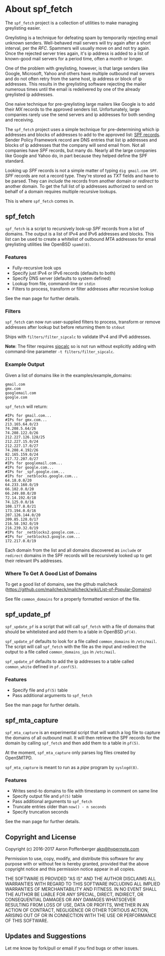 About spf_fetch
===================

The `spf_fetch` project is a collection of utilities to make managing
greylisting easier.

Greylisting is a technique for defeating spam by temporarily rejecting
email unknown senders. Well-behaved mail servers will try again after
a short interval, per the *RFC*. Spammers will usually move on and not
try again. Once the rejected server tries again, it's ip address is
added to a list of known-good mail servers for a period time, often a
month or longer.

One of the problem with greylisting, however, is that large senders
like Google, Microsoft, Yahoo and others have multiple outbound mail
servers and do not often retry from the same host, ip address or block
of ip addresses. This results in the greylisting software rejecting
the mailer numerous times until the email is redelivered by one of the
already greylisted ip addresses.

One naive technique for pre-greylisting large mailers like Google is
to add their *MX* records to the approved senders list. Unfortunately,
large companies rarely use the send servers and ip addresses for both
sending and receiving.

The `spf_fetch` project uses a simple technique for pre-determining
which ip addresses and blocks of addresses to add to the approved
list:
[SPF records](https://en.wikipedia.org/wiki/Sender_Policy_Framework).
Sender Policy Framework record are DNS entries that list ip addresses
and blocks of ip addresses that the company will send email from. Not
all companies have *SPF* records, but many do. Nearly all the large
companies like Google and Yahoo do, in part because they helped define
the SPF standard.

Looking up *SPF* records is not a simple matter of typing `dig
gmail.com SPF`. *SPF* records are not a record type. They're stored as
*TXT* fields and have to be parsed. They can *include* the records
from another domain or *redirect* to another domain. To get the full
list of ip addresses authorized to send on behalf of a domain requires
multiple recursive lookups.

This is where `spf_fetch` comes in.

spf_fetch
---------

`spf_fetch` is a script to recursively look-up *SPF* records from a
list of domains. The output is a list of IPv4 and IPv6 addresses and
blocks. This list can be used to create a whitelist of outbound *MTA*
addresses for email greylisting utilities like OpenBSD `spamd(8)`.

### Features
+ Fully-recursive look ups
+ Specify just IPv4 or IPv6 records (defaults to both)
+ Specify DNS server (defaults to system defined)
+ Lookup from file, command-line or `stdin`
+ Filters to process, transform or filter addresses after recursive
  lookup

See the man page for further details.

### Filters

`spf_fetch` can now run user-supplied filters to process, transform or
remove addresses after lookup but before returning them to `stdout`

Ships with `filters/filter_sipcalc` to validate IPv4 and IPv6
addresses.

__Note__: The filter
requires [sipcalc](https://github.com/sii/sipcalc) so is not run
without explicitly adding with command-line parameter `-t
filters/filter_sipcalc`.

### Example Output

Given a list of domains like in the examples/example_domains:

    gmail.com
    gmx.com
    googlemail.com
    google.com

`spf_fetch` will return:

    #IPs for gmail.com...
    #IPs for gmx.com...
    213.165.64.0/23
    74.208.5.64/26
    74.208.122.0/26
    212.227.126.128/25
    212.227.15.0/24
    212.227.17.0/27
    74.208.4.192/26
    82.165.159.0/24
    217.72.207.0/27
    #IPs for googlemail.com...
    #IPs for google.com...
    #IPs for _spf.google.com...
    #IPs for _netblocks.google.com...
    64.18.0.0/20
    64.233.160.0/19
    66.102.0.0/20
    66.249.80.0/20
    72.14.192.0/18
    74.125.0.0/16
    108.177.8.0/21
    173.194.0.0/16
    207.126.144.0/20
    209.85.128.0/17
    216.58.192.0/19
    216.239.32.0/19
    #IPs for _netblocks2.google.com...
    #IPs for _netblocks3.google.com...
    172.217.0.0/19

Each domain from the list and all domains discovered as `include` or
`redirect` domains in the SPF records will be recursively looked up to
get their relevant IPs addresses.

### Where To Get A Good List of Domains

To get a good list of domains, see the github mailcheck
(https://github.com/mailcheck/mailcheck/wiki/List-of-Popular-Domains)

See file `common_domains` for a properly formatted version of the
file.

spf_update_pf
-------------

`spf_update_pf` is a script that will call `spf_fetch` with a file of
domains that should be whitelisted and add them to a table in OpenBSD
`pf(4)`.

`spf_update_pf` defaults to look for a file called `common_domains` in
`/etc/mail`. The script will call `spf_fetch` with the file as the
input and redirect the output to a file called `common_domains_ips` in
`/etc/mail`.

`spf_update_pf` defaults to add the ip addresses to a table called
`common_white` defined in `pf.conf(5)`.

### Features
+ Specify file and `pf(5)` table
+ Pass additional arguments to `spf_fetch`

See the man page for further details.

spf_mta_capture
---------------

`spf_mta_capture` is an experimental script that will watch a log file
to capture the domains of all outbound mail. It will then retrieve the
SPF records for the domain by calling `spf_fetch` and then add them to
a table in `pf(5)`.

At the moment, `spf_mta_capture` only parses log files created by
OpenSMTPD.

`spf_mta_capture` is meant to run as a *pipe* program by `syslogd(8)`.

### Features
+ Writes send-to domains to file with timestamp in comment on same
  line
+ Specify output file and `pf(5)` table
+ Pass additional arguments to `spf_fetch`
+ Truncate entries older than `now() - n seconds`
+ Specify truncation seconds

See the man page for further details.

Copyright and License
---------------------

Copyright (c) 2016-2017 Aaron Poffenberger <akp@hypernote.com>

Permission to use, copy, modify, and distribute this software for any
purpose with or without fee is hereby granted, provided that the above
copyright notice and this permission notice appear in all copies.

THE SOFTWARE IS PROVIDED "AS IS" AND THE AUTHOR DISCLAIMS ALL WARRANTIES
WITH REGARD TO THIS SOFTWARE INCLUDING ALL IMPLIED WARRANTIES OF
MERCHANTABILITY AND FITNESS. IN NO EVENT SHALL THE AUTHOR BE LIABLE FOR
ANY SPECIAL, DIRECT, INDIRECT, OR CONSEQUENTIAL DAMAGES OR ANY DAMAGES
WHATSOEVER RESULTING FROM LOSS OF USE, DATA OR PROFITS, WHETHER IN AN
ACTION OF CONTRACT, NEGLIGENCE OR OTHER TORTIOUS ACTION, ARISING OUT OF
OR IN CONNECTION WITH THE USE OR PERFORMANCE OF THIS SOFTWARE.

Updates and Suggestions
-----------------------

Let me know by fork/pull or email if you find bugs or other issues.
